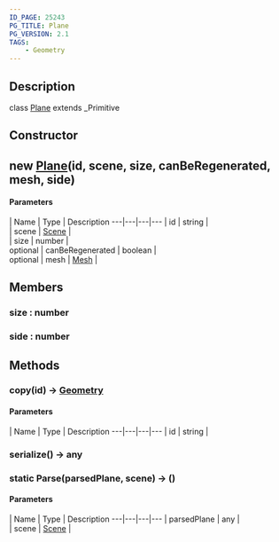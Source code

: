 ```yaml
---
ID_PAGE: 25243
PG_TITLE: Plane
PG_VERSION: 2.1
TAGS:
    - Geometry
---
```

## Description

class [Plane](/classes/3.0/Plane) extends _Primitive



## Constructor

## new [Plane](/classes/3.0/Plane)(id, scene, size, canBeRegenerated, mesh, side)



#### Parameters
 | Name | Type | Description
---|---|---|---
 | id | string |     
 | scene | [Scene](/classes/3.0/Scene) |     
 | size | number |     
optional | canBeRegenerated | boolean |     
optional | mesh | [Mesh](/classes/3.0/Mesh) |     
## Members

### size : number



### side : number



## Methods

### copy(id) &rarr; [Geometry](/classes/3.0/Geometry)



#### Parameters
 | Name | Type | Description
---|---|---|---
 | id | string |     

### serialize() &rarr; any


### static Parse(parsedPlane, scene) &rarr; ()



#### Parameters
 | Name | Type | Description
---|---|---|---
 | parsedPlane | any |    
 | scene | [Scene](/classes/3.0/Scene) |     
